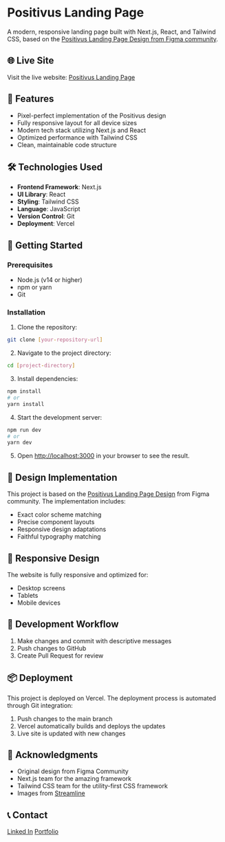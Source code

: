 # Positivus Landing Page

A modern, responsive landing page built with Next.js, React, and Tailwind CSS, based on the [Positivus Landing Page Design from Figma community](<https://www.figma.com/design/BS4YicT5CVtdxlMzwssvpm/Positivus-Landing-Page-Design-(Community)-(Copy)?m=auto&t=ofHj0R625SQ7CeoO-6>).

## 🌐 Live Site

Visit the live website: [Positivus Landing Page](https://positivus-site-phi.vercel.app/)

## 📌 Features

- Pixel-perfect implementation of the Positivus design
- Fully responsive layout for all device sizes
- Modern tech stack utilizing Next.js and React
- Optimized performance with Tailwind CSS
- Clean, maintainable code structure

## 🛠️ Technologies Used

- **Frontend Framework**: Next.js
- **UI Library**: React
- **Styling**: Tailwind CSS
- **Language**: JavaScript
- **Version Control**: Git
- **Deployment**: Vercel

## 🚀 Getting Started

### Prerequisites

- Node.js (v14 or higher)
- npm or yarn
- Git

### Installation

1. Clone the repository:

```bash
git clone [your-repository-url]
```

2. Navigate to the project directory:

```bash
cd [project-directory]
```

3. Install dependencies:

```bash
npm install
# or
yarn install
```

4. Start the development server:

```bash
npm run dev
# or
yarn dev
```

5. Open [http://localhost:3000](http://localhost:3000) in your browser to see the result.

## 🎨 Design Implementation

This project is based on the [Positivus Landing Page Design](<https://www.figma.com/design/BS4YicT5CVtdxlMzwssvpm/Positivus-Landing-Page-Design-(Community)-(Copy)>) from Figma community. The implementation includes:

- Exact color scheme matching
- Precise component layouts
- Responsive design adaptations
- Faithful typography matching

## 📱 Responsive Design

The website is fully responsive and optimized for:

- Desktop screens
- Tablets
- Mobile devices

## 🔄 Development Workflow

1. Make changes and commit with descriptive messages
2. Push changes to GitHub
3. Create Pull Request for review

## 📦 Deployment

This project is deployed on Vercel. The deployment process is automated through Git integration:

1. Push changes to the main branch
2. Vercel automatically builds and deploys the updates
3. Live site is updated with new changes

## 🙏 Acknowledgments

- Original design from Figma Community
- Next.js team for the amazing framework
- Tailwind CSS team for the utility-first CSS framework
- Images from [Streamline](https://www.streamlinehq.com/illustrations/bangalore?search=&icon=ico_fMyr4JAXxUeOVjty)

## 📞 Contact

[Linked In](https://www.linkedin.com/in/k-kawakami/)
[Portfolio](https://kaori.dev)
